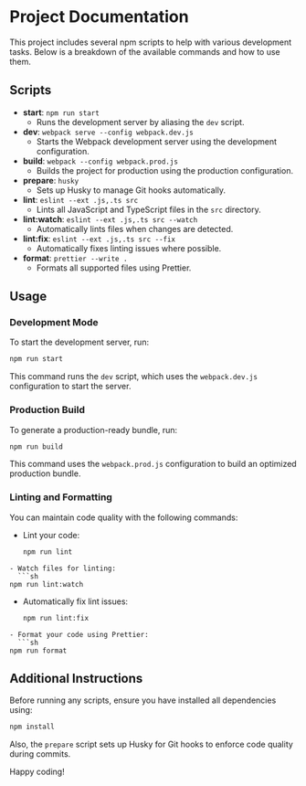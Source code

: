 # Project Documentation

This project includes several npm scripts to help with various development tasks. Below is a breakdown of the available commands and how to use them.

## Scripts

- **start**: `npm run start`
  - Runs the development server by aliasing the `dev` script.
- **dev**: `webpack serve --config webpack.dev.js`
  - Starts the Webpack development server using the development configuration.
- **build**: `webpack --config webpack.prod.js`
  - Builds the project for production using the production configuration.
- **prepare**: `husky`
  - Sets up Husky to manage Git hooks automatically.
- **lint**: `eslint --ext .js,.ts src`
  - Lints all JavaScript and TypeScript files in the `src` directory.
- **lint:watch**: `eslint --ext .js,.ts src --watch`
  - Automatically lints files when changes are detected.
- **lint:fix**: `eslint --ext .js,.ts src --fix`
  - Automatically fixes linting issues where possible.
- **format**: `prettier --write .`
  - Formats all supported files using Prettier.

## Usage

### Development Mode

To start the development server, run:

```sh
npm run start
```

This command runs the `dev` script, which uses the `webpack.dev.js` configuration to start the server.

### Production Build

To generate a production-ready bundle, run:

```sh
npm run build
```

This command uses the `webpack.prod.js` configuration to build an optimized production bundle.

### Linting and Formatting

You can maintain code quality with the following commands:

- Lint your code:
  ```sh
  npm run lint
  ```

````
- Watch files for linting:
  ```sh
npm run lint:watch
````

- Automatically fix lint issues:
  ```sh
  npm run lint:fix
  ```

````
- Format your code using Prettier:
  ```sh
npm run format
````

## Additional Instructions

Before running any scripts, ensure you have installed all dependencies using:

```sh
npm install
```

Also, the `prepare` script sets up Husky for Git hooks to enforce code quality during commits.

Happy coding!

